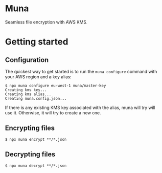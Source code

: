 # Muna

Seamless file encryption with AWS KMS.

# Getting started

## Configuration

The quickest way to get started is to run the `muna configure` command with your AWS region and a key alias:

```
$ npx muna configure eu-west-1 muna/master-key
Creating kms key...
Creating kms alias...
Creating muna.config.json...
```

If there is any existing KMS key associated with the alias, muna will try will use it. Otherwise, it will try to create a new one.

## Encrypting files

```
$ npx muna encrypt **/*.json
```

## Decrypting files

```
$ npx muna decrypt **/*.json
```
